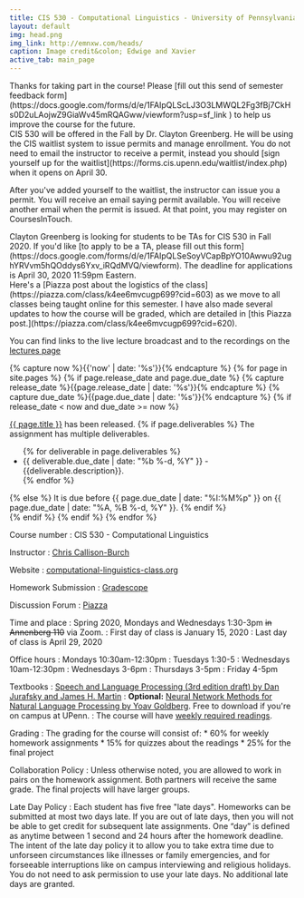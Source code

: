 ```yaml
---
title: CIS 530 - Computational Linguistics - University of Pennsylvania
layout: default
img: head.png
img_link: http://emnxw.com/heads/
caption: Image credit&colon; Edwige and Xavier
active_tab: main_page 
---
```



<div class="alert alert-info" markdown="1">
Thanks for taking part in the course!  Please [fill out this send of semester feedback form](https://docs.google.com/forms/d/e/1FAIpQLScLJ3O3LMWQL2Fg3fBj7CkHs0D2uLAojwZ9GiaWv45mRQAGww/viewform?usp=sf_link
) to help us improve the course for the future.
</div>

<div class="alert alert-success" markdown="1">
CIS 530 will be offered in the Fall by Dr. Clayton Greenberg.  He will be using the CIS waitlist system to issue permits and manage enrollment.  You do not need to email the instructor to receive a permit, instead you should [sign yourself up for the waitlist](https://forms.cis.upenn.edu/waitlist/index.php) when it opens on April 30.  

After you've added yourself to the waitlist, the instructor can issue you a permit.  You will receive an email saying permit available. You will receive another email when the permit is issued. At that point, you may register on CoursesInTouch. 
</div>

<div class="alert alert-success" markdown="1">
Clayton Greenberg is looking for students to be TAs for CIS 530 in Fall 2020.  If you'd like [to apply to be a TA, please fill out this form](https://docs.google.com/forms/d/e/1FAIpQLSeSoyVCapBpYO10Awwu92ughYRVvm5hQOddys6Yxv_iRQdMVQ/viewform).  The deadline for applications is April 30, 2020 11:59pm Eastern.
</div>


<!--

If you didn't get a permit for the course, but you're still hoping to get in, then you should follow these steps:
1. [Join the class Piazza](https://piazza.com/upenn/spring2020/cis530).
2. [Add yourself to Gradescope](https://www.gradescope.com/courses/80035) with the entry code __MGZXK3__.
3. [Complete Homework 1](http://computational-linguistics-class.org/assignment1.html) by Wednesday (Jan 22nd) before midnight.

If you don't turn in HW1 on time, then you won't be considered for enrollment if any additional permits become available. 
</div>
-->

<div class="alert alert-warning" markdown="1">
Here's a [Piazza post about the logistics of the class](https://piazza.com/class/k4ee6mvcugp699?cid=603) as we move to all classes being taught online for this semester.  I have also made several updates to how the course will be graded, which are detailed in [this Piazza post.](https://piazza.com/class/k4ee6mvcugp699?cid=620).

You can find links to the live lecture broadcast and to the recordings on the [lectures page](lectures.html)
</div>

<!--
<div class="alert alert-info" markdown="1">
Grading updates:
* You can opt to take the course pass/fail.
* I'm giving everyone 10 extra late days. You can use up to 3 late days per HW or quiz.
* Since the team-based project is now harder to coordinate, I'm offering a HW option.  You can opt to do 4 weekly HW assignments instead of the term project.
* I'm allowing everyone to drop their lowest scoring quiz 
* I'm allowing everyone to drop their lowest scoring homework assignment (you cannot drop project milestones if you opt to do the project)
</div>

-->

<!-- Display an alert about upcoming homework assignments -->
{% capture now %}{{'now' | date: '%s'}}{% endcapture %}
{% for page in site.pages %}
{% if page.release_date and page.due_date %}
{% capture release_date %}{{page.release_date | date: '%s'}}{% endcapture %}
{% capture due_date %}{{page.due_date | date: '%s'}}{% endcapture %}
{% if release_date < now and due_date >= now %}
<div class="alert alert-info">
<a href="{{page.url}}">{{ page.title }}</a> has been released.  
{% if page.deliverables %}
The assignment has multiple deliverables.
<ul>
{% for deliverable in page.deliverables %}
<li>{{ deliverable.due_date | date: "%b %-d, %Y" }} - {{deliverable.description}}.</li>
{% endfor %}
</ul>
{% else %}
It is due before {{ page.due_date | date: "%I:%M%p" }} on {{ page.due_date | date: "%A, %B %-d, %Y" }}.
{% endif %}
</div>
{% endif %}
{% endif %}
{% endfor %}
<!-- End alert for upcoming homework assignments -->


Course number
: CIS 530 - Computational Linguistics 

Instructor
: [Chris Callison-Burch](http://www.cis.upenn.edu/~ccb/) 

Website 
: [computational-linguistics-class.org](http://computational-linguistics-class.org/)

Homework Submission
: [Gradescope](https://www.gradescope.com/courses/80035)

Discussion Forum
: [Piazza](https://piazza.com/upenn/spring2020/cis530)

Time and place
: Spring 2020, Mondays and Wednesdays 1:30-3pm ~~in Annenberg 110~~ via Zoom.
: First day of class is January 15, 2020
: Last day of class is April 29, 2020

Office hours
: Mondays 10:30am-12:30pm 
: Tuesdays 1:30-5
: Wednesdays 10am-12:30pm 
: Wednesdays 3-6pm
: Thursdays 3-5pm 
: Friday 4-5pm 


Textbooks
: [Speech and Language Processing (3rd edition draft) by Dan Jurafsky and James H. Martin](https://web.stanford.edu/~jurafsky/slp3/)
: __Optional:__ [Neural Network Methods for Natural Language Processing by Yoav Goldberg](https://www.morganclaypool.com/doi/abs/10.2200/S00762ED1V01Y201703HLT037). Free to download if you're on campus at UPenn.
: The course will have [weekly required readings](lectures.html).  

Grading
: The grading for the course will consist of:
    * 60% for weekly homework assignments 
    * 15% for quizzes about the readings
    * 25% for the final project
    
<!--
The course is not curved.  Here's how letter grades are assigned based on your overall score:

| Score | Grade |
| 97 and above&nbsp;&nbsp;  | A+ | 
| 93-97  | A |
| 90-93 | A- | 
| 87-90 | B+ | 
| 83-87  | B | 
| 80-83 | B- | 
| 75-80 | C+ | 
| 70-75 |  C | 
| 65-70 |  C- | 
| 50-65 | D |
| below 50 | F | 

Passing is 50 and above.
-->

Collaboration Policy
: Unless otherwise noted, you are allowed to work in pairs on the homework assignment.  Both partners will receive the same grade.  The final projects will have larger groups. 

Late Day Policy
: Each student has five free "late days". Homeworks can be submitted at most two days late. If you are out of late days, then you will not be able to get credit for subsequent late assignments. One “day” is defined as anytime between 1 second and 24 hours after the homework deadline. The intent of the late day policy it to allow you to take extra time due to unforseen circumstances like illnesses or family emergencies, and for forseeable interruptions like on campus interviewing and religious holidays. You do not need to ask permission to use your late days. No additional late days are granted.

